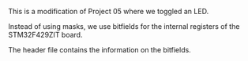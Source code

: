 This is a modification of Project 05 where we toggled an LED.

Instead of using masks, we use bitfields for the internal registers
of the STM32F429ZIT board.

The header file contains the information on the bitfields.
